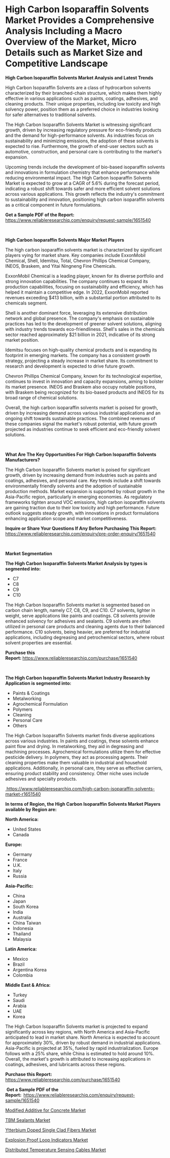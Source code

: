 <p><h1>High Carbon Isoparaffin Solvents Market Provides a Comprehensive Analysis Including a Macro Overview of the Market, Micro Details such as Market Size and Competitive Landscape</h1></p><p><strong>High Carbon Isoparaffin Solvents Market Analysis and Latest Trends</strong></p>
<p><p>High Carbon Isoparaffin Solvents are a class of hydrocarbon solvents characterized by their branched-chain structure, which makes them highly effective in various applications such as paints, coatings, adhesives, and cleaning products. Their unique properties, including low toxicity and high solvency power, position them as a preferred choice in industries looking for safer alternatives to traditional solvents.</p><p>The High Carbon Isoparaffin Solvents Market is witnessing significant growth, driven by increasing regulatory pressure for eco-friendly products and the demand for high-performance solvents. As industries focus on sustainability and minimizing emissions, the adoption of these solvents is expected to rise. Furthermore, the growth of end-user sectors such as automotive, construction, and personal care is contributing to the market's expansion.</p><p>Upcoming trends include the development of bio-based isoparaffin solvents and innovations in formulation chemistry that enhance performance while reducing environmental impact. The High Carbon Isoparaffin Solvents Market is expected to grow at a CAGR of 5.6% during the forecast period, indicating a robust shift towards safer and more efficient solvent solutions across various applications. This growth reflects the industry's commitment to sustainability and innovation, positioning high carbon isoparaffin solvents as a critical component in future formulations.</p></p>
<p><strong>Get a Sample PDF of the Report:&nbsp;</strong> <a href="https://www.reliableresearchiq.com/enquiry/request-sample/1651540?utm_campaign=1159&utm_medium=2&utm_source=Github&utm_content=ia&utm_term=23032025&utm_id=high-carbon-isoparaffin-solvents">https://www.reliableresearchiq.com/enquiry/request-sample/1651540</a></p>
<p>&nbsp;</p>
<p><strong>High Carbon Isoparaffin Solvents Major Market Players</strong></p>
<p><p>The high carbon isoparaffin solvents market is characterized by significant players vying for market share. Key companies include ExxonMobil Chemical, Shell, Idemitsu, Total, Chevron Phillips Chemical Company, INEOS, Braskem, and Yitai Ningneng Fine Chemicals. </p><p>ExxonMobil Chemical is a leading player, known for its diverse portfolio and strong innovation capabilities. The company continues to expand its production capabilities, focusing on sustainability and efficiency, which has helped it maintain a competitive edge. In 2022, ExxonMobil reported revenues exceeding $413 billion, with a substantial portion attributed to its chemicals segment.</p><p>Shell is another dominant force, leveraging its extensive distribution network and global presence. The company's emphasis on sustainable practices has led to the development of greener solvent solutions, aligning with industry trends towards eco-friendliness. Shell's sales in the chemicals sector reached approximately $21 billion in 2021, indicative of its strong market position.</p><p>Idemitsu focuses on high-quality chemical products and is expanding its footprint in emerging markets. The company has a consistent growth strategy, projecting a steady increase in market share. Its commitment to research and development is expected to drive future growth.</p><p>Chevron Phillips Chemical Company, known for its technological expertise, continues to invest in innovation and capacity expansions, aiming to bolster its market presence. INEOS and Braskem also occupy notable positions, with Braskem being recognized for its bio-based products and INEOS for its broad range of chemical solutions.</p><p>Overall, the high carbon isoparaffin solvents market is poised for growth, driven by increasing demand across various industrial applications and an ongoing shift towards sustainable practices. The combined revenues of these companies signal the market's robust potential, with future growth projected as industries continue to seek efficient and eco-friendly solvent solutions.</p></p>
<p>&nbsp;</p>
<p><strong>What Are The Key Opportunities For High Carbon Isoparaffin Solvents Manufacturers?</strong></p>
<p><p>The High Carbon Isoparaffin Solvents market is poised for significant growth, driven by increasing demand from industries such as paints and coatings, adhesives, and personal care. Key trends include a shift towards environmentally friendly solvents and the adoption of sustainable production methods. Market expansion is supported by robust growth in the Asia-Pacific region, particularly in emerging economies. As regulatory frameworks tighten around VOC emissions, high carbon isoparaffin solvents are gaining traction due to their low toxicity and high performance. Future outlook suggests steady growth, with innovations in product formulations enhancing application scope and market competitiveness.</p></p>
<p><strong>Inquire or Share Your Questions If Any Before Purchasing This Report:</strong> <a href="https://www.reliableresearchiq.com/enquiry/pre-order-enquiry/1651540?utm_campaign=1159&utm_medium=2&utm_source=Github&utm_content=ia&utm_term=23032025&utm_id=high-carbon-isoparaffin-solvents">https://www.reliableresearchiq.com/enquiry/pre-order-enquiry/1651540</a></p>
<p>&nbsp;</p>
<p><strong>Market Segmentation</strong></p>
<p><strong>The High Carbon Isoparaffin Solvents Market Analysis by types is segmented into:</strong></p>
<p><ul><li>C7</li><li>C8</li><li>C9</li><li>C10</li></ul></p>
<p><p>The High Carbon Isoparaffin Solvents market is segmented based on carbon chain length, namely C7, C8, C9, and C10. C7 solvents, lighter in weight, serve applications like paints and coatings. C8 solvents provide enhanced solvency for adhesives and sealants. C9 solvents are often utilized in personal care products and cleaning agents due to their balanced performance. C10 solvents, being heavier, are preferred for industrial applications, including degreasing and petrochemical sectors, where robust solvent properties are essential.</p></p>
<p><strong>Purchase this Report:&nbsp;</strong><a href="https://www.reliableresearchiq.com/purchase/1651540?utm_campaign=1159&utm_medium=2&utm_source=Github&utm_content=ia&utm_term=23032025&utm_id=high-carbon-isoparaffin-solvents">https://www.reliableresearchiq.com/purchase/1651540</a></p>
<p>&nbsp;</p>
<p><strong>The High Carbon Isoparaffin Solvents Market Industry Research by Application is segmented into:</strong></p>
<p><ul><li>Paints & Coatings</li><li>Metalworking</li><li>Agrochemical Formulation</li><li>Polymers</li><li>Cleaning</li><li>Personal Care</li><li>Others</li></ul></p>
<p><p>The High Carbon Isoparaffin Solvents market finds diverse applications across various industries. In paints and coatings, these solvents enhance paint flow and drying. In metalworking, they aid in degreasing and machining processes. Agrochemical formulations utilize them for effective pesticide delivery. In polymers, they act as processing agents. Their cleaning properties make them valuable in industrial and household applications. Additionally, in personal care, they serve as effective carriers, ensuring product stability and consistency. Other niche uses include adhesives and specialty products.</p></p>
<p><a href="https://www.reliableresearchiq.com/high-carbon-isoparaffin-solvents-market-r1651540?utm_campaign=1159&utm_medium=2&utm_source=Github&utm_content=ia&utm_term=23032025&utm_id=high-carbon-isoparaffin-solvents">&nbsp;https://www.reliableresearchiq.com/high-carbon-isoparaffin-solvents-market-r1651540</a></p>
<p><strong>In terms of Region, the High Carbon Isoparaffin Solvents Market Players available by Region are:</strong></p>
<p>
    <p> <strong> North America: </strong>
        <ul>
            <li>United States</li>
            <li>Canada</li>
        </ul>
        </p> 
    <p> <strong> Europe: </strong>
        <ul>
            <li>Germany</li>
            <li>France</li>
            <li>U.K.</li>
            <li>Italy</li>
            <li>Russia</li>
        </ul>
        </p> 
    <p> <strong> Asia-Pacific: </strong>
        <ul>
            <li>China</li>
            <li>Japan</li>
            <li>South Korea</li>
            <li>India</li>
            <li>Australia</li>
            <li>China Taiwan</li>
            <li>Indonesia</li>
            <li>Thailand</li>
            <li>Malaysia</li>
        </ul>
        </p> 
    <p> <strong> Latin America: </strong>
        <ul>
            <li>Mexico</li>
            <li>Brazil</li>
            <li>Argentina Korea</li>
            <li>Colombia</li>
        </ul>
        </p> 
    <p> <strong> Middle East & Africa: </strong>
        <ul>
            <li>Turkey</li>
            <li>Saudi</li>
            <li>Arabia</li>
            <li>UAE</li>
            <li>Korea</li>
        </ul>
    </p>
    </p>
<p><p>The High Carbon Isoparaffin Solvents market is projected to expand significantly across key regions, with North America and Asia-Pacific anticipated to lead in market share. North America is expected to account for approximately 30%, driven by robust demand in industrial applications. Asia-Pacific is projected at 35%, fueled by rapid industrialization. Europe follows with a 25% share, while China is estimated to hold around 10%. Overall, the market's growth is attributed to increasing applications in coatings, adhesives, and lubricants across these regions.</p></p>
<p><strong>Purchase this Report: </strong><a href="https://www.reliableresearchiq.com/purchase/1651540?utm_campaign=1159&utm_medium=2&utm_source=Github&utm_content=ia&utm_term=23032025&utm_id=high-carbon-isoparaffin-solvents">https://www.reliableresearchiq.com/purchase/1651540</a></p>
<p>&nbsp;<strong>Get a Sample PDF of the Report:&nbsp;&nbsp;</strong><a href="https://www.reliableresearchiq.com/enquiry/request-sample/1651540?utm_campaign=1159&utm_medium=2&utm_source=Github&utm_content=ia&utm_term=23032025&utm_id=high-carbon-isoparaffin-solvents">https://www.reliableresearchiq.com/enquiry/request-sample/1651540</a></p>
<p><strong></strong></p>
<p><p><a href="https://github.com/miehldobin1w/Market-Research-Report-List-1/blob/main/modified-additive-for-concrete-market.md?utm_campaign=1159&utm_medium=2&utm_source=Github&utm_content=ia&utm_term=23032025&utm_id=high-carbon-isoparaffin-solvents">Modified Additive for Concrete Market</a></p><p><a href="https://github.com/delcirodda4f/Market-Research-Report-List-1/blob/main/tbm-sealants-market.md?utm_campaign=1159&utm_medium=2&utm_source=Github&utm_content=ia&utm_term=23032025&utm_id=high-carbon-isoparaffin-solvents">TBM Sealants Market</a></p><p><a href="https://github.com/lickoalyanep/Market-Research-Report-List-1/blob/main/ytterbium-doped-single-clad-fibers-market.md?utm_campaign=1159&utm_medium=2&utm_source=Github&utm_content=ia&utm_term=23032025&utm_id=high-carbon-isoparaffin-solvents">Ytterbium Doped Single Clad Fibers Market</a></p><p><a href="https://github.com/seherlouize/Market-Research-Report-List-1/blob/main/explosion-proof-loop-indicators-market.md?utm_campaign=1159&utm_medium=2&utm_source=Github&utm_content=ia&utm_term=23032025&utm_id=high-carbon-isoparaffin-solvents">Explosion Proof Loop Indicators Market</a></p><p><a href="https://github.com/meenafadilkh/Market-Research-Report-List-1/blob/main/distributed-temperature-sensing-cables-market.md?utm_campaign=1159&utm_medium=2&utm_source=Github&utm_content=ia&utm_term=23032025&utm_id=high-carbon-isoparaffin-solvents">Distributed Temperature Sensing Cables Market</a></p></p>